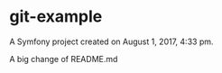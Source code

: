 git-example
===========

A Symfony project created on August 1, 2017, 4:33 pm.

A big change of README.md